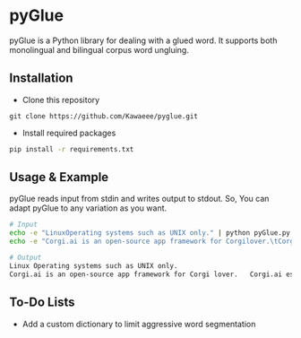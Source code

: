 # pyGlue

pyGlue is a Python library for dealing with a glued word. It supports both monolingual and bilingual corpus word ungluing.

## Installation

- Clone this repository

```git
git clone https://github.com/Kawaeee/pyglue.git
```

- Install required packages

```bash
pip install -r requirements.txt
```

## Usage & Example

pyGlue reads input from stdin and writes output to stdout. So, You can adapt pyGlue to any variation as you want.

```bash
# Input
echo -e "LinuxOperating systems such as UNIX only." | python pyGlue.py > mono.out
echo -e "Corgi.ai is an open-source app framework for Corgilover.\tCorgi.ai es un marco de aplicación de código abierto para los amantes de Corgi." | python pyGlue.py > bi.out

# Output
Linux Operating systems such as UNIX only.
Corgi.ai is an open-source app framework for Corgi lover.	Corgi.ai es un marco de aplicación de código abierto para los amantes de Corgi.
```

## To-Do Lists
- Add a custom dictionary to limit aggressive word segmentation